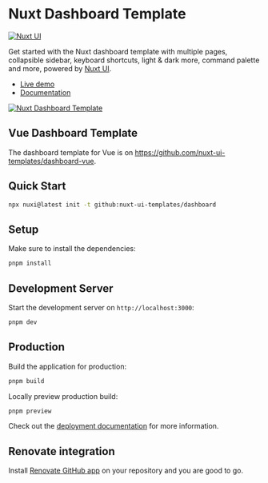 # Nuxt Dashboard Template

[![Nuxt UI](https://img.shields.io/badge/Made%20with-Nuxt%20UI-00DC82?logo=nuxt&labelColor=020420)](https://ui.nuxt.com)

Get started with the Nuxt dashboard template with multiple pages, collapsible sidebar, keyboard shortcuts, light & dark more, command palette and more, powered by [Nuxt UI](https://ui.nuxt.com).

- [Live demo](https://dashboard-template.nuxt.dev/)
- [Documentation](https://ui.nuxt.com/getting-started/installation)

<a href="https://dashboard-template.nuxt.dev/" target="_blank">
  <picture>
    <source media="(prefers-color-scheme: dark)" srcset="https://ui4.nuxt.com/assets/templates/nuxt/dashboard-dark.png">
    <source media="(prefers-color-scheme: light)" srcset="https://ui4.nuxt.com/assets/templates/nuxt/dashboard-light.png">
    <img alt="Nuxt Dashboard Template" src="https://ui4.nuxt.com/assets/templates/nuxt/dashboard-light.png">
  </picture>
</a>

## Vue Dashboard Template

The dashboard template for Vue is on https://github.com/nuxt-ui-templates/dashboard-vue.

## Quick Start

```bash [Terminal]
npx nuxi@latest init -t github:nuxt-ui-templates/dashboard
```

## Setup

Make sure to install the dependencies:

```bash
pnpm install
```

## Development Server

Start the development server on `http://localhost:3000`:

```bash
pnpm dev
```

## Production

Build the application for production:

```bash
pnpm build
```

Locally preview production build:

```bash
pnpm preview
```

Check out the [deployment documentation](https://nuxt.com/docs/getting-started/deployment) for more information.

## Renovate integration

Install [Renovate GitHub app](https://github.com/apps/renovate/installations/select_target) on your repository and you are good to go.
